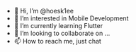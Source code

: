 - 👋 Hi, I’m @hoesk1ee
- 👀 I’m interested in Mobile Development
- 🌱 I’m currently learning Flutter
- 💞️ I’m looking to collaborate on ...
- 📫 How to reach me, just chat
<!---
hoesk1ee/hoesk1ee is a ✨ special ✨ repository because its `README.md` (this file) appears on your GitHub profile.
You can click the Preview link to take a look at your changes.
--->
